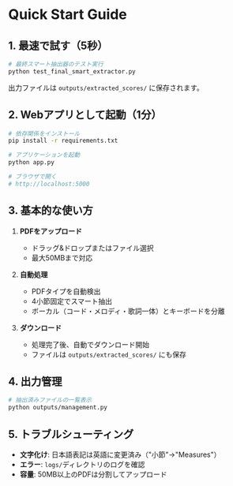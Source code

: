 # Quick Start Guide

## 1. 最速で試す（5秒）

```bash
# 最終スマート抽出器のテスト実行
python test_final_smart_extractor.py
```

出力ファイルは `outputs/extracted_scores/` に保存されます。

## 2. Webアプリとして起動（1分）

```bash
# 依存関係をインストール
pip install -r requirements.txt

# アプリケーションを起動
python app.py

# ブラウザで開く
# http://localhost:5000
```

## 3. 基本的な使い方

1. **PDFをアップロード**
   - ドラッグ&ドロップまたはファイル選択
   - 最大50MBまで対応

2. **自動処理**
   - PDFタイプを自動検出
   - 4小節固定でスマート抽出
   - ボーカル（コード・メロディ・歌詞一体）とキーボードを分離

3. **ダウンロード**
   - 処理完了後、自動でダウンロード開始
   - ファイルは `outputs/extracted_scores/` にも保存

## 4. 出力管理

```bash
# 抽出済みファイルの一覧表示
python outputs/management.py
```

## 5. トラブルシューティング

- **文字化け**: 日本語表記は英語に変更済み（"小節"→"Measures"）
- **エラー**: `logs/`ディレクトリのログを確認
- **容量**: 50MB以上のPDFは分割してアップロード